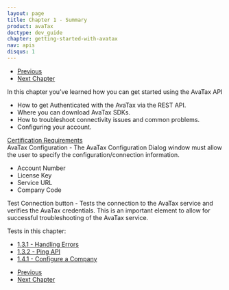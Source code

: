 ```yaml
---
layout: page
title: Chapter 1 - Summary
product: avaTax
doctype: dev_guide
chapter: getting-started-with-avatax
nav: apis
disqus: 1
---
```

<ul class="pager">
  <li class="previous"><a href="/avatax/dev-guide/getting-started-with-avatax/configure-your-avatax-account/"><i class="glyphicon glyphicon-chevron-left"></i>Previous</a></li>
  <li class="next"><a href="/avatax/dev-guide/transactions/">Next Chapter<i class="glyphicon glyphicon-chevron-right"></i></a></li>
</ul>

In this chapter you’ve learned how you can get started using the AvaTax API
<ul class="dev-guide-list">
  <li>How to get Authenticated with the AvaTax via the REST API.</li>
  <li>Where you can download AvaTax SDKs.</li>
  <li>How to troubleshoot connectivity issues and common problems.</li>
  <li>Configuring your account.</li>
</ul>

<div class="dev-guide-certification">
<div class="dev-guide-certification-heading"><a href="/certification/avatax/sales-tax-badge/">Certification Requirements</a></div>
<div class="dev-guide-certification-content">
AvaTax Configuration - The AvaTax Configuration Dialog window must allow the user to specify the configuration/connection information.
<ul class="dev-guide-list">
<li>Account Number</li>
<li>License Key</li>
<li>Service URL</li>
<li>Company Code</li>
</ul>
Test Connection button - Tests the connection to the AvaTax service and verifies the AvaTax credentials. This is an important element to allow for successful troubleshooting of the AvaTax service.
</div>
</div>

Tests in this chapter:
<ul class="dev-guide-list">
  <li><a class="dev-guide-link" href="/avatax/dev-guide/getting-started-with-avatax/troubleshooting/#test1">1.3.1 - Handling Errors</a></li>
  <li><a class="dev-guide-link" href="/avatax/dev-guide/getting-started-with-avatax/troubleshooting/#test1">1.3.2 - Ping API</a></li>
  <li><a class="dev-guide-link" href="/avatax/dev-guide/getting-started-with-avatax/configure-your-avatax-account/#test1">1.4.1 - Configure a Company</a></li>
</ul>

<ul class="pager">
  <li class="previous"><a href="/avatax/dev-guide/getting-started-with-avatax/configure-your-avatax-account/"><i class="glyphicon glyphicon-chevron-left"></i>Previous</a></li>
  <li class="next"><a href="/avatax/dev-guide/transactions/">Next Chapter<i class="glyphicon glyphicon-chevron-right"></i></a></li>
</ul>